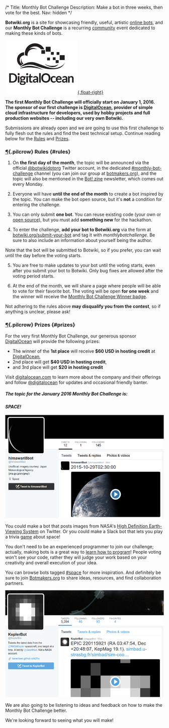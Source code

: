 /*
Title: Monthly Bot Challenge
Description: Make a bot in three weeks, then vote for the best.
Nav: hidden
*/


**Botwiki.org** is a site for showcasing friendly, useful, artistic [online bots](/bots/), and our **Monthly Bot Challenge** is a recurring [community](https://botmakers.org/) event dedicated to making these kinds of bots.



[![DigitalOcean](/content/images/logos/digitalocean-logo.png){.float-right}](https://www.digitalocean.com/)


**The first Monthly Bot Challenge will officially start on January 1, 2016. The sponsor of our first challenge is [DigitalOcean](https://www.digitalocean.com/), provider of simple cloud infrastructure for developers, used by hobby projects and full production websites -- including our very own Botwiki.**


Submissions are already open and we are going to use this first challenge to fully flesh out the rules and find the best technical setup. Continue reading below for the [Rules](#rules) and [Prizes](#prizes).

### [¶](#rules){.pilcrow} Rules {#rules}

 1. On **the first day of the month**, the topic will be announced via the official [@botwikidotorg](https://twitter.com/botwikidotorg) Twitter account, in the dedicated [#monthly-bot-challenge](https://botmakers.slack.com/messages/monthly-bot-challenge/details/) channel (you can join our group at [botmakers.org](https://botmakers.org/)), and the topic will also be mentioned in the [Bot! zine](http://botzine.org/) newsletter, which comes out every Monday.

 2. Everyone will have **until the end of the month** to create a bot inspired by the topic. You can make the bot open source, but it's **not** a condition for entering the challenge.

 3. You can only submit **one bot**. You can reuse existing code (your own or [open source](/tag/opensource)), but you must add **something new** for the hackathon.

 4. To enter the challenge, **add your bot to Botwiki.org** via the form at [botwiki.org/submit-your-bot](https://botwiki.org/submit-your-bot) and tag it with *monthlybotchallenge*. Be sure to also include an information about yourself being the author.

 Note that the bot will be submitted to Botwiki, so if you prefer, you can wait until the day before the voting starts.

 5. You are free to make updates to your bot until the voting starts, even after you submit your bot to Botwiki. Only bug fixes are allowed after the voting period starts.

 6. At the end of the month, we will share a page where people will be able to vote for their favorite bot. The voting will be open **for one week** and the winner will receive the [Monthly Bot Challenge Winner badge](/botmaker-badges/#monthly-bot-challenge-badge).

Not adhering to the rules above **may disqualify you from the contest**, so if anything is unclear, please ask!

### [¶](#prizes){.pilcrow} Prizes {#prizes}

For the very first Monthly Bot Challenge, our generous sponsor [DigitalOcean](https://www.digitalocean.com/) will provide the following prizes:

 - The winner of the **1st place** will receive **$60 USD in hosting credit** at [DigitalOcean](https://www.digitalocean.com/),
 - 2nd place will get **$40 USD in hosting credit**,
 - and 3rd place will get **$20 in hosting credit**

Visit [digitalocean.com](https://www.digitalocean.com/) to learn more about the company and their offerings and follow [@digitalocean](https://twitter.com/digitalocean) for updates and occasional friendly banter.

##### The topic for the January 2016 Monthly Bot Challenge is: 

#### *SPACE!*


<p class="screenshot float-right">
  <a href="/bots/twitterbots/himawari8bot">
    <img src="/content/bots/twitterbots/images/himawari8bot.png">
  </a>
</p>

You could make a bot that posts images from NASA's [High Definition Earth-Viewing System](http://eol.jsc.nasa.gov/HDEV/) on Twitter. Or you could make a Slack bot that lets you play a trivia [game](/tag/slackbot+game) about space!

You don't need to be an experienced programmer to join our challenge; actually, making bots is a great way to [learn how to program](https://botwiki.org/tutorials/)! People voting won't see your code, rather they will judge your work based on your creativity and overall execution of your idea.

You can browse bots tagged [#space](https://botwiki.org/tag/space) for more inspiration. And definitely be sure to join [Botmakers.org](https://botmakers.org/) to share ideas, resources, and find collaboration partners.


<p class="screenshot float-right">
  <a href="/bots/twitterbots/KeplerBot">
    <img src="/content/bots/twitterbots/images/KeplerBot.png">
  </a>
</p>


We are also going to be listening to ideas and feedback on how to make the Monthly Bot Challenge better.

We're looking forward to seeing what you will make!
